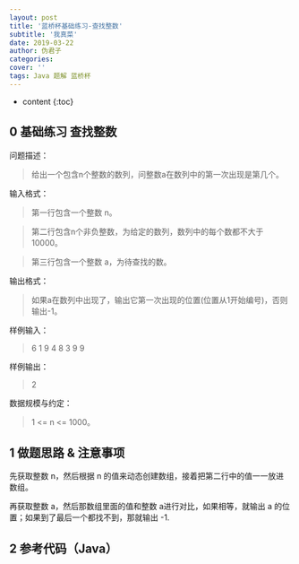 ```yaml
---
layout: post
title: '蓝桥杯基础练习-查找整数'
subtitle: '我真菜'
date: 2019-03-22
author: 伪君子
categories:
cover: ''
tags: Java 题解 蓝桥杯
---
```


* content
{:toc}


## 0  基础练习 查找整数 
问题描述：
>给出一个包含n个整数的数列，问整数a在数列中的第一次出现是第几个。

输入格式：
>第一行包含一个整数 n。

>第二行包含n个非负整数，为给定的数列，数列中的每个数都不大于10000。

>第三行包含一个整数 a，为待查找的数。

输出格式：
>如果a在数列中出现了，输出它第一次出现的位置(位置从1开始编号)，否则输出-1。

样例输入：
>6
>1 9 4 8 3 9
>9

样例输出：
>2

数据规模与约定：
>1 <= n <= 1000。

## 1 做题思路 & 注意事项
先获取整数 n，然后根据 n 的值来动态创建数组，接着把第二行中的值一一放进数组。

再获取整数 a，然后那数组里面的值和整数 a进行对比，如果相等，就输出 a 的位置；如果到了最后一个都找不到，那就输出 -1.
## 2 参考代码（Java）
```Java

```